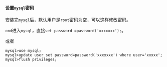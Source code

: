 #### 设置`mysql`密码

安装完`mysql`后，默认用户是`root`密码为空，可以这样修改密码。

`cmd`进入`mysql`，直接`set password =password('xxxxxxx');`。

或者

```mysql
mysql>use mysql;
mysql>update user set password=password('xxxxxxx') where user='xxxxx'; 
mysql>flush privileges;
```

